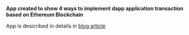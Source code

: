 **App created to show 4 ways to implement dapp application transaction based on Ethereum Blockchain**

App is desicribed in details in [blog article](https://odblokowany.com/4-sposoby-na-interakcje-z-ethereum-dapp/)
